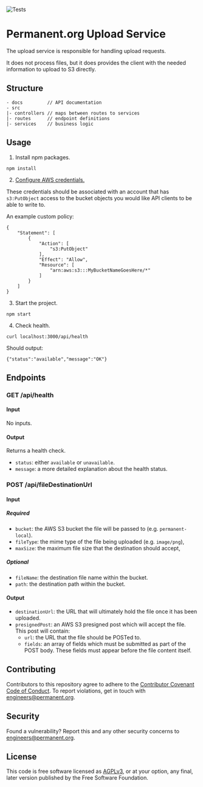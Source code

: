 ![Tests](https://github.com/PermanentOrg/upload-service/workflows/Run%20unit%20tests/badge.svg)
# Permanent.org Upload Service

The upload service is responsible for handling upload requests.

It does not process files, but it does provides the client with the needed information to upload to S3 directly.

## Structure

```
- docs         // API documentation
- src
|- controllers // maps between routes to services
|- routes      // endpoint definitions
|- services    // business logic
```

## Usage

1. Install npm packages.

```
npm install
```

2. [Configure AWS credentials.](https://docs.aws.amazon.com/sdk-for-javascript/v2/developer-guide/setting-credentials-node.html)

These credentials should be associated with an account that has `s3:PutObject` access to the bucket objects you would like API clients to be able to write to.

An example custom policy:

```
{
    "Statement": [
        {
            "Action": [
                "s3:PutObject"
            ],
            "Effect": "Allow",
            "Resource": [
                "arn:aws:s3:::MyBucketNameGoesHere/*"
            ]
        }
    ]
}
```

3. Start the project.

```
npm start
```

4. Check health.

```
curl localhost:3000/api/health
```

Should output:

```
{"status":"available","message":"OK"}
```

## Endpoints

### GET /api/health
#### Input
No inputs.

#### Output
Returns a health check.

- `status`: either `available` or `unavailable`.
- `message`: a more detailed explanation about the health status.

### POST /api/fileDestinationUrl
#### Input
##### Required

- `bucket`: the AWS S3 bucket the file will be passed to (e.g. `permanent-local`).
- `fileType`: the mime type of the file being uploaded (e.g. `image/png`),
- `maxSize`: the maximum file size that the destination should accept,

##### Optional

- `fileName`: the destination file name within the bucket.
- `path`: the destination path within the bucket.

#### Output
- `destinationUrl`: the URL that will ultimately hold the file once it has been uploaded.
- `presignedPost`: an AWS S3 presigned post which will accept the file.  This post will contain:
  - `url`: the URL that the file should be POSTed to.
  - `fields`: an array of fields which must be submitted as part of the POST body. These fields must appear before the file content itself.

## Contributing

Contributors to this repository agree to adhere to the [Contributor Covenant Code of Conduct](CODE_OF_CONDUCT.md). To report violations, get in touch with engineers@permanent.org.

## Security

Found a vulnerability? Report this and any other security concerns to engineers@permanent.org.

## License

This code is free software licensed as [AGPLv3](LICENSE), or at your
option, any final, later version published by the Free Software
Foundation.
